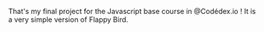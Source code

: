 That's my final project for the Javascript base course in @Codédex.io ! It is a very simple version of Flappy Bird. 
